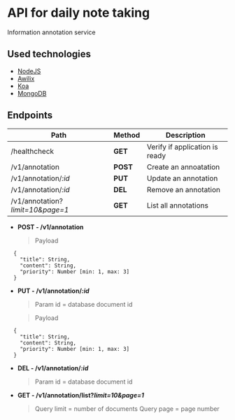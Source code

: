 # API for daily note taking

Information annotation service

## Used technologies

* [NodeJS](http://nodejs.org/en)
* [Awilix](http://npmjs.com/package/awilix)
* [Koa](http://koajs.com)
* [MongoDB](http://mongodb.com)

## Endpoints

| Path                             | Method   | Description                    |
| -------------------------------- | -------- | ------------------------------ |
| /healthcheck                     | **GET**  | Verify if application is ready |
| /v1/annotation                   | **POST** | Create an annoatation          |
| /v1/annotation/_:id_             | **PUT**  | Update an annotation           |
| /v1/annotation/_:id_             | **DEL**  | Remove an annotation           |
| /v1/annotation?_limit=10&page=1_ | **GET**  | List all annotations           |

- **POST - /v1/annotation**
  > Payload

```
  {
    "title": String,
    "content": String,
    "priority": Number [min: 1, max: 3]
  }
```

- **PUT - /v1/annotation/_:id_**

  > Param id = database document id
  
  > Payload

```
  {
    "title": String,
    "content": String,
    "priority": Number [min: 1, max: 3]
  }
```


- **DEL - /v1/annotation/_:id_**

  > Param id = database document id

- **GET - /v1/annotation/list?_limit=10&page=1_**
  > Query limit = number of documents
  > Query page = page number
